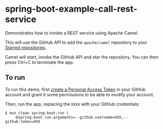 # spring-boot-example-call-rest-service

Demonstrates how to invoke a REST service using Apache Camel.

This will use the GitHub API to add the `apache/camel` repository to your [Starred repositories][1].

Camel will start, invoke the GitHub API and star the repository. You can then press Ctrl+C to terminate the app.

## To run

To run this demo, first [create a Personal Access Token][2] in your GitHub account and grant it some permissions to be able to modify your account.

Then, run the app, replacing the `XXX`s with your GitHub credentials:

    $ mvn clean spring-boot:run \
        -Dspring-boot.run.arguments=--github.username=XXX,--github.token=XXX

[1]: https://developer.github.com/v3/activity/starring/#star-a-repository
[2]: https://github.com/settings/tokens
